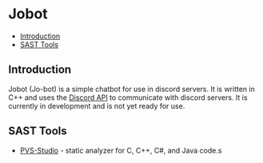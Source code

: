 # Jobot
* [Introduction](#introduction)
* [SAST Tools](#sast-tools)


## Introduction
Jobot (Jo-bot) is a simple chatbot for use in discord servers.
It is written in C++ and uses the [Discord API](https://discord.com/developers/docs/intro) to communicate with discord servers.
It is currently in development and is not yet ready for use.


## SAST Tools
* [PVS-Studio](https://pvs-studio.com/pvs-studio/?utm_source=website&utm_medium=github&utm_campaign=open_source) - static analyzer for C, C++, C#, and Java code.s